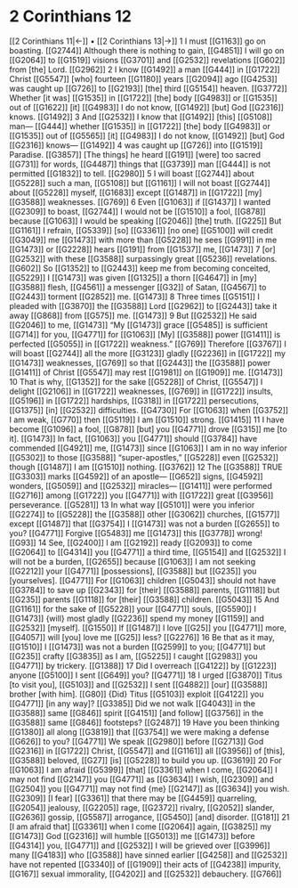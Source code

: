 # 2 Corinthians 12
[[2 Corinthians 11|←]] • [[2 Corinthians 13|→]]
1 I must [[G1163]] go on boasting. [[G2744]] Although there is nothing to gain, [[G4851]] I will go on [[G2064]] to [[G1519]] visions [[G3701]] and [[G2532]] revelations [[G602]] from [the] Lord. [[G2962]] 
2 I know [[G1492]] a man [[G444]] in [[G1722]] Christ [[G5547]] [who] fourteen [[G1180]] years [[G2094]] ago [[G4253]] was caught up [[G726]] to [[G2193]] [the] third [[G5154]] heaven. [[G3772]] Whether [it was] [[G1535]] in [[G1722]] [the] body [[G4983]] or [[G1535]] out of [[G1622]] [it] [[G4983]] I do not know, [[G1492]] [but] God [[G2316]] knows. [[G1492]] 
3 And [[G2532]] I know that [[G1492]] [this] [[G5108]] man— [[G444]] whether [[G1535]] in [[G1722]] [the] body [[G4983]] or [[G1535]] out of [[G5565]] [it] [[G4983]] I do not know, [[G1492]] [but] God [[G2316]] knows— [[G1492]] 
4 was caught up [[G726]] into [[G1519]] Paradise. [[G3857]] [The things] he heard [[G191]] [were] too sacred [[G731]] for words, [[G4487]] things that [[G3739]] man [[G444]] is not permitted [[G1832]] to tell. [[G2980]] 
5 I will boast [[G2744]] about [[G5228]] such a man, [[G5108]] but [[G1161]] I will not boast [[G2744]] about [[G5228]] myself, [[G1683]] except [[G1487]] in [[G1722]] [my] [[G3588]] weaknesses. [[G769]] 
6 Even [[G1063]] if [[G1437]] I wanted [[G2309]] to boast, [[G2744]] I would not be [[G1510]] a fool, [[G878]] because [[G1063]] I would be speaking [[G2046]] [the] truth. [[G225]] But [[G1161]] I refrain, [[G5339]] [so] [[G3361]] [no one] [[G5100]] will credit [[G3049]] me [[G1473]] with more than [[G5228]] he sees [[G991]] in me [[G1473]] or [[G2228]] hears [[G191]] from [[G1537]] me, [[G1473]] 
7 [or] [[G2532]] with these [[G3588]] surpassingly great [[G5236]] revelations. [[G602]] So [[G1352]] to [[G2443]] keep me from becoming conceited, [[G5229]] I [[G1473]] was given [[G1325]] a thorn [[G4647]] in [my] [[G3588]] flesh, [[G4561]] a messenger [[G32]] of Satan, [[G4567]] to [[G2443]] torment [[G2852]] me. [[G1473]] 
8 Three times [[G5151]] I pleaded with [[G3870]] the [[G3588]] Lord [[G2962]] to [[G2443]] take it away [[G868]] from [[G575]] me. [[G1473]] 
9 But [[G2532]] He said [[G2046]] to me, [[G1473]] “My [[G1473]] grace [[G5485]] is sufficient [[G714]] for you, [[G4771]] for [[G1063]] [My] [[G3588]] power [[G1411]] is perfected [[G5055]] in [[G1722]] weakness.” [[G769]] Therefore [[G3767]] I will boast [[G2744]] all the more [[G3123]] gladly [[G2236]] in [[G1722]] my [[G1473]] weaknesses, [[G769]] so that [[G2443]] the [[G3588]] power [[G1411]] of Christ [[G5547]] may rest [[G1981]] on [[G1909]] me. [[G1473]] 
10 That is why, [[G1352]] for the sake [[G5228]] of Christ, [[G5547]] I delight [[G2106]] in [[G1722]] weaknesses, [[G769]] in [[G1722]] insults, [[G5196]] in [[G1722]] hardships, [[G318]] in [[G1722]] persecutions, [[G1375]] [in] [[G2532]] difficulties. [[G4730]] For [[G1063]] when [[G3752]] I am weak, [[G770]] then [[G5119]] I am [[G1510]] strong. [[G1415]] 
11 I have become [[G1096]] a fool, [[G878]] [but] you [[G4771]] drove [[G315]] me [to it]. [[G1473]] In fact, [[G1063]] you [[G4771]] should [[G3784]] have commended [[G4921]] me, [[G1473]] since [[G1063]] I am in no way inferior [[G5302]] to those [[G3588]] “super-apostles,” [[G5228]] even [[G2532]] though [[G1487]] I am [[G1510]] nothing. [[G3762]] 
12 The [[G3588]] TRUE [[G3303]] marks [[G4592]] of an apostle— [[G652]] signs, [[G4592]] wonders, [[G5059]] and [[G2532]] miracles— [[G1411]] were performed [[G2716]] among [[G1722]] you [[G4771]] with [[G1722]] great [[G3956]] perseverance. [[G5281]] 
13 In what way [[G5101]] were you inferior [[G2274]] to [[G5228]] the [[G3588]] other [[G3062]] churches, [[G1577]] except [[G1487]] that [[G3754]] I [[G1473]] was not a burden [[G2655]] to you? [[G4771]] Forgive [[G5483]] me [[G1473]] this [[G3778]] wrong! [[G93]] 
14 See, [[G2400]] I am [[G2192]] ready [[G2093]] to come [[G2064]] to [[G4314]] you [[G4771]] a third time, [[G5154]] and [[G2532]] I will not be a burden, [[G2655]] because [[G1063]] I am not seeking [[G2212]] your [[G4771]] [possessions], [[G3588]] but [[G235]] you [yourselves]. [[G4771]] For [[G1063]] children [[G5043]] should not have [[G3784]] to save up [[G2343]] for [their] [[G3588]] parents, [[G1118]] but [[G235]] parents [[G1118]] for [their] [[G3588]] children. [[G5043]] 
15 And [[G1161]] for the sake of [[G5228]] your [[G4771]] souls, [[G5590]] I [[G1473]] {will} most gladly [[G2236]] spend my money [[G1159]] and [[G2532]] [myself]. [[G1550]] If [[G1487]] I love [[G25]] you [[G4771]] more, [[G4057]] will [you] love me [[G25]] less? [[G2276]] 
16 Be that as it may, [[G1510]] I [[G1473]] was not a burden [[G2599]] to you; [[G4771]] but [[G235]] crafty [[G3835]] as I am, [[G5225]] I caught [[G2983]] you [[G4771]] by trickery. [[G1388]] 
17 Did I overreach [[G4122]] by [[G1223]] anyone [[G5100]] I sent [[G649]] you? [[G4771]] 
18 I urged [[G3870]] Titus [to visit you], [[G5103]] and [[G2532]] I sent [[G4882]] [our] [[G3588]] brother [with him]. [[G80]] {Did} Titus [[G5103]] exploit [[G4122]] you [[G4771]] [in any way]? [[G3385]] Did we not walk [[G4043]] in the [[G3588]] same [[G846]] spirit [[G4151]] [and follow] [[G3756]] in the [[G3588]] same [[G846]] footsteps? [[G2487]] 
19 Have you been thinking [[G1380]] all along [[G3819]] that [[G3754]] we were making a defense [[G626]] to you? [[G4771]] We speak [[G2980]] before [[G2713]] God [[G2316]] in [[G1722]] Christ, [[G5547]] and [[G1161]] all [[G3956]] of [this], [[G3588]] beloved, [[G27]] [is] [[G5228]] to build you up. [[G3619]] 
20 For [[G1063]] I am afraid [[G5399]] [that] [[G3361]] when I come, [[G2064]] I may not find [[G2147]] you [[G4771]] as [[G3634]] I wish, [[G2309]] and [[G2504]] you [[G4771]] may not find {me} [[G2147]] as [[G3634]] you wish. [[G2309]] [I fear] [[G3361]] that there may be [[G4459]] quarreling, [[G2054]] jealousy, [[G2205]] rage, [[G2372]] rivalry, [[G2052]] slander, [[G2636]] gossip, [[G5587]] arrogance, [[G5450]] [and] disorder. [[G181]] 
21 [I am afraid that] [[G3361]] when I come [[G2064]] again, [[G3825]] my [[G1473]] God [[G2316]] will humble [[G5013]] me [[G1473]] before [[G4314]] you, [[G4771]] and [[G2532]] I will be grieved over [[G3996]] many [[G4183]] who [[G3588]] have sinned earlier [[G4258]] and [[G2532]] have not repented [[G3340]] of [[G1909]] their acts of [[G4238]] impurity, [[G167]] sexual immorality, [[G4202]] and [[G2532]] debauchery. [[G766]] 
